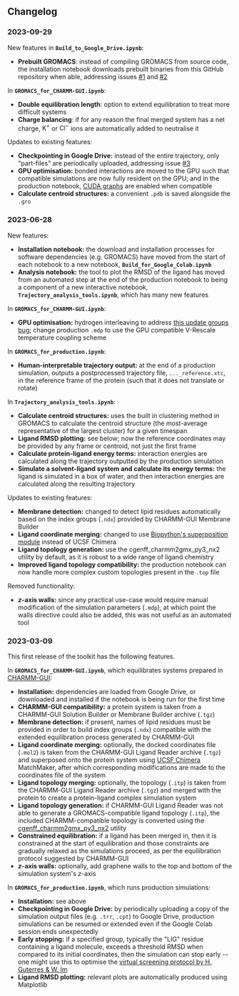 ## Changelog

### 2023-09-29

New features in **`Build_to_Google_Drive.ipynb`**:

* **Prebuilt GROMACS**: instead of compiling GROMACS from source code, the installation notebook downloads prebuilt binaries from this GitHub repository when able, addressing issues [#1](https://github.com/bioinfkaustin/gromacs-on-colab/issues/1) and [#2](https://github.com/bioinfkaustin/gromacs-on-colab/issues/2)

In **`GROMACS_for_CHARMM-GUI.ipynb`**:

* **Double equilibration length**: option to extend equilibration to treat more difficult systems
* **Charge balancing**: if for any reason the final merged system has a net charge, $\mathrm{K}^+$ or $\mathrm{Cl}^-$ ions are automatically added to neutralise it

Updates to existing features:

* **Checkpointing in Google Drive:** instead of the entire trajectory, only "part-files" are periodically uploaded, addressing issue [#3](https://github.com/bioinfkaustin/gromacs-on-colab/issues/3)
* **GPU optimisation:** bonded interactions are moved to the GPU such that compatible simulations are now fully resident on the GPU; and in the production notebook, [CUDA graphs](https://developer.nvidia.com/blog/a-guide-to-cuda-graphs-in-gromacs-2023) are enabled when compatible
* **Calculate centroid structures:** a convenient `.pdb` is saved alongside the `.gro`

### 2023-06-28

New features:

* **Installation notebook:** the download and installation processes for software dependencies (e.g. GROMACS) have moved from the start of each notebook to a new notebook, **`Build_for_Google_Colab.ipynb`**
* **Analysis notebook:** the tool to plot the RMSD of the ligand has moved from an automated step at the end of the production notebook to being a component of a new interactive notebook, **`Trajectory_analysis_tools.ipynb`**, which has many new features 

In **`GROMACS_for_CHARMM-GUI.ipynb`**:

* **GPU optimisation:** hydrogen interleaving to address [this update groups bug](https://gromacs.bioexcel.eu/t/gpu-update-giving-error-with-protein-ligand-complex/5925); change production `.mdp` to use the GPU compatible V-Rescale temperature coupling scheme

In **`GROMACS_for_production.ipynb`**:

* **Human-interpretable trajectory output:** at the end of a production simulation, outputs a postprocessed trajectory file, `..._reference.xtc`, in the reference frame of the protein (such that it does not translate or rotate)

In **`Trajectory_analysis_tools.ipynb`**:

* **Calculate centroid structures:** uses the built in clustering method in GROMACS to calculate the centroid structure (the most-average representative of the largest cluster) for a given timespan
* **Ligand RMSD plotting:** see below; now the reference coordinates may be provided by any frame or centroid, not just the first frame 
* **Calculate protein-ligand energy terms:** interaction energies are calculated along the trajectory outputted by the production simulation
* **Simulate a solvent-ligand system and calculate its energy terms:** the ligand is simulated in a box of water, and then interaction energies are calculated along the resulting trajectory 

Updates to existing features:

* **Membrane detection:** changed to detect lipid residues automatically based on the index groups (`.ndx`) provided by CHARMM-GUI Membrane Builder
* **Ligand coordinate merging:** changed to use [Biopython's superposition module](https://biopython.org/docs/1.75/api/Bio.PDB.Superimposer.html) instead of UCSF Chimera
* **Ligand topology generation:** use the cgenff\_charmm2gmx\_py3\_nx2 utility by default, as it is robust to a wide range of ligand chemistry
* **Improved ligand topology compatibility:** the production notebook can now handle more complex custom topologies present in the `.top` file 

Removed functionality:

* **_z_-axis walls:** since any practical use-case would require manual modification of the simulation parameters (`.mdp`), at which point the walls directive could also be added, this was not useful as an automated tool

### 2023-03-09

This first release of the toolkit has the following features.

In **`GROMACS_for_CHARMM-GUI.ipynb`**, which equilibrates systems prepared in [CHARMM-GUI](https://www.charmm-gui.org/):

* **Installation:** dependencies are loaded from Google Drive, or downloaded and installed if the notebook is being run for the first time
* **CHARMM-GUI compatibility:** a protein system is taken from a CHARMM-GUI Solution Builder or Membrane Builder archive (`.tgz`)
* **Membrane detection:** if present, names of lipid residues must be provided in order to build index groups (`.ndx`) compatible with the extended equilibration process generated by CHARMM-GUI
* **Ligand coordinate merging:** optionally, the docked coordinates file (`.mol2`) is taken from the CHARMM-GUI Ligand Reader archive (`.tgz`) and superposed onto the protein system using [UCSF Chimera](https://www.cgl.ucsf.edu/chimera/) MatchMaker, after which corresponding modifications are made to the coordinates file of the system
* **Ligand topology merging:** optionally, the topology (`.itp`) is taken from the CHARMM-GUI Ligand Reader archive (`.tgz`) and merged with the protein to create a protein-ligand complex simulation system
* **Ligand topology generation:** if CHARMM-GUI Ligand Reader was not able to generate a GROMACS-compatible ligand topology (`.itp`), the included CHARMM-compatible topology is converted using the [cgenff\_charmm2gmx\_py3\_nx2](http://mackerell.umaryland.edu/charmm_ff.shtml#gromacs) utility
* **Constrained equilibration:** if a ligand has been merged in, then it is constrained at the start of equilibration and those constraints are gradually relaxed as the simulations proceed, as per the equilibration protocol suggested by CHARMM-GUI
* **_z_-axis walls:** optionally, add graphene walls to the top and bottom of the simulation system's _z_-axis

In **`GROMACS_for_production.ipynb`**, which runs production simulations:

* **Installation:** see above
* **Checkpointing in Google Drive:** by periodically uploading a copy of the simulation output files (e.g. `.trr`, `.cpt`) to Google Drive, production simulations can be resumed or extended even if the Google Colab session ends unexpectedly
* **Early stopping:** if a specified group, typically the "LIG" residue containing a ligand molecule, exceeds a threshold RMSD when compared to its initial coordinates, then the simulation can stop early -- one might use this to optimise the [virtual screening protocol by H. Guterres & W. Im](https://www.ncbi.nlm.nih.gov/pmc/articles/PMC7534544/)
* **Ligand RMSD plotting:** relevant plots are automatically produced using Matplotlib

